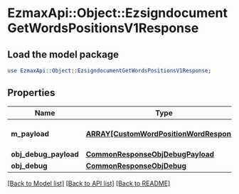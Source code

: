 # EzmaxApi::Object::EzsigndocumentGetWordsPositionsV1Response

## Load the model package
```perl
use EzmaxApi::Object::EzsigndocumentGetWordsPositionsV1Response;
```

## Properties
Name | Type | Description | Notes
------------ | ------------- | ------------- | -------------
**m_payload** | [**ARRAY[CustomWordPositionWordResponse]**](CustomWordPositionWordResponse.md) | Payload for the /1/object/ezsigndocument/{pkiEzsigndocumentID}/getWordsPositions API Request | 
**obj_debug_payload** | [**CommonResponseObjDebugPayload**](CommonResponseObjDebugPayload.md) |  | [optional] 
**obj_debug** | [**CommonResponseObjDebug**](CommonResponseObjDebug.md) |  | [optional] 

[[Back to Model list]](../README.md#documentation-for-models) [[Back to API list]](../README.md#documentation-for-api-endpoints) [[Back to README]](../README.md)


